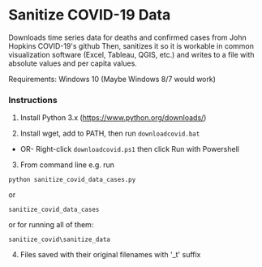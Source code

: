 # Sanitize COVID-19 Data

Downloads time series data for deaths and confirmed cases from John Hopkins COVID-19's github
Then, sanitizes it so it is workable in common visualization software (Excel, Tableau, QGIS, etc.) and writes to a file with absolute values and per capita values.

Requirements: Windows 10 (Maybe Windows 8/7 would work)

### Instructions


1. Install Python 3.x
(https://www.python.org/downloads/)

2. Install wget, add to PATH, then run `downloadcovid.bat`
- OR-
Right-click `downloadcovid.ps1` then click Run with Powershell

3. From command line e.g. run

`python sanitize_covid_data_cases.py`

or

`sanitize_covid_data_cases`

or for running all of them:

`sanitize_covid\sanitize_data`

4. Files saved with their original filenames with '_t' suffix